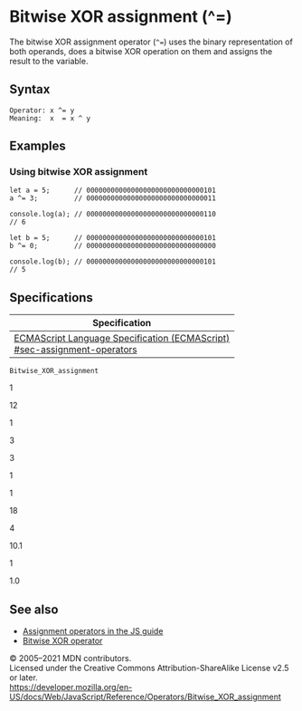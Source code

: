 Bitwise XOR assignment (^=)
===========================

The bitwise XOR assignment operator (`^=`) uses the binary representation of both operands, does a bitwise XOR operation on them and assigns the result to the variable.

Syntax
------

    Operator: x ^= y
    Meaning:  x  = x ^ y

Examples
--------

### Using bitwise XOR assignment

    let a = 5;      // 00000000000000000000000000000101
    a ^= 3;         // 00000000000000000000000000000011

    console.log(a); // 00000000000000000000000000000110
    // 6

    let b = 5;      // 00000000000000000000000000000101
    b ^= 0;         // 00000000000000000000000000000000

    console.log(b); // 00000000000000000000000000000101
    // 5

Specifications
--------------

<table><thead><tr class="header"><th>Specification</th></tr></thead><tbody><tr class="odd"><td><a href="https://tc39.es/ecma262/#sec-assignment-operators">ECMAScript Language Specification (ECMAScript)<br />
<span class="small">#sec-assignment-operators</span></a></td></tr></tbody></table>

`Bitwise_XOR_assignment`

1

12

1

3

3

1

1

18

4

10.1

1

1.0

See also
--------

-   [Assignment operators in the JS guide](https://developer.mozilla.org/en-US/docs/Web/JavaScript/Guide/Expressions_and_Operators#assignment)
-   [Bitwise XOR operator](bitwise_xor)

© 2005–2021 MDN contributors.  
Licensed under the Creative Commons Attribution-ShareAlike License v2.5 or later.  
<a href="https://developer.mozilla.org/en-US/docs/Web/JavaScript/Reference/Operators/Bitwise_XOR_assignment" class="_attribution-link">https://developer.mozilla.org/en-US/docs/Web/JavaScript/Reference/Operators/Bitwise_XOR_assignment</a>
